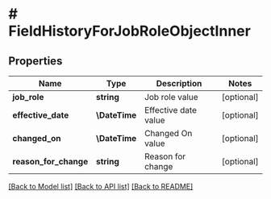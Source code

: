 # # FieldHistoryForJobRoleObjectInner

## Properties

Name | Type | Description | Notes
------------ | ------------- | ------------- | -------------
**job_role** | **string** | Job role value | [optional]
**effective_date** | **\DateTime** | Effective date value | [optional]
**changed_on** | **\DateTime** | Changed On value | [optional]
**reason_for_change** | **string** | Reason for change | [optional]

[[Back to Model list]](../../README.md#models) [[Back to API list]](../../README.md#endpoints) [[Back to README]](../../README.md)
